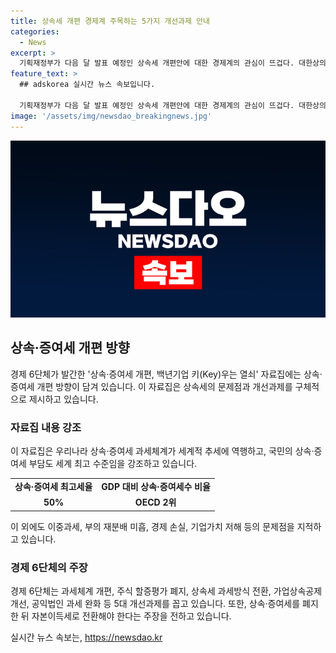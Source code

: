```yaml
---
title: 상속세 개편 경제계 주목하는 5가지 개선과제 안내
categories:
  - News
excerpt: >
  기획재정부가 다음 달 발표 예정인 상속세 개편안에 대한 경제계의 관심이 뜨겁다. 대한상의 등 경제 6단체는 상속·증여세 개편, 백년기업 키(Key)우는 열쇠 표제의 자료집을 발간하여 과세체계의 문제점과 개선과제를 제시했다. 이에 대한 반응과 기획재정부의 발표 예정인 세법개정안과의 관련성이 주목된다. 상속·증여세 개편안이 기업가치 및 경제 활동에 미치는 영향과 개선 방향에 대한 긴밀한 논의가 예정되어 있다. (150자)
feature_text: >
  ## adskorea 실시간 뉴스 속보입니다.

  기획재정부가 다음 달 발표 예정인 상속세 개편안에 대한 경제계의 관심이 뜨겁다. 대한상의 등 경제 6단체는 상속·증여세 개편, 백년기업 키(Key)우는 열쇠 표제의 자료집을 발간하여 과세체계의 문제점과 개선과제를 제시했다. 이에 대한 반응과 기획재정부의 발표 예정인 세법개정안과의 관련성이 주목된다. 상속·증여세 개편안이 기업가치 및 경제 활동에 미치는 영향과 개선 방향에 대한 긴밀한 논의가 예정되어 있다. (150자)
image: '/assets/img/newsdao_breakingnews.jpg'
---
```


<p><img src="/assets/img/newsdao_breakingnews.jpg" alt="adskorea 속보" /></p>

<h2 data-ke-size="size26">상속·증여세 개편 방향</h2>

<p data-ke-size="size16">경제 6단체가 발간한 '상속·증여세 개편, 백년기업 키(Key)우는 열쇠' 자료집에는 상속·증여세 개편 방향이 담겨 있습니다. 이 자료집은 상속세의 문제점과 개선과제를 구체적으로 제시하고 있습니다.</p>

<h3>자료집 내용 강조</h3>

<p data-ke-size="size16">이 자료집은 우리나라 상속·증여세 과세체계가 세계적 추세에 역행하고, 국민의 상속·증여세 부담도 세계 최고 수준임을 강조하고 있습니다.</p>

<table>
    <tr>
        <td style="text-align: center; height: 17px;"><b>상속·증여세 최고세율</b></td>
        <td style="text-align: center; height: 17px;"><b>GDP 대비 상속·증여세수 비율</b></td>
    </tr>
    <tr>
        <td style="text-align: center; height: 17px;"><b>50%</b></td>
        <td style="text-align: center; height: 17px;"><b>OECD 2위</b></td>
    </tr>
</table>

<p data-ke-size="size16">이 외에도 이중과세, 부의 재분배 미흡, 경제 손실, 기업가치 저해 등의 문제점을 지적하고 있습니다.</p>

<h3>경제 6단체의 주장</h3>

<p data-ke-size="size16">경제 6단체는 과세체계 개편, 주식 할증평가 폐지, 상속세 과세방식 전환, 가업상속공제 개선, 공익법인 과세 완화 등 5대 개선과제를 꼽고 있습니다. 또한, 상속·증여세를 폐지한 뒤 자본이득세로 전환해야 한다는 주장을 전하고 있습니다.</p>
실시간 뉴스 속보는, <a href="https://newsdao.kr" rel="dofollow">https://newsdao.kr</a>


